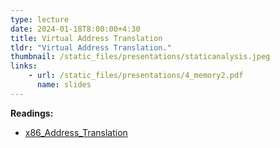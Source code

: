 ```yaml
---
type: lecture
date: 2024-01-18T8:00:00+4:30
title: Virtual Address Translation
tldr: "Virtual Address Translation."
thumbnail: /static_files/presentations/staticanalysis.jpeg
links:
    - url: /static_files/presentations/4_memory2.pdf
      name: slides
---
```

**Readings:**
- [x86_Address_Translation](/ee469/static_files/read/x86_mem.pdf)